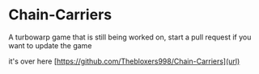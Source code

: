 # Chain-Carriers
A turbowarp game that is still being worked on, start a pull request if you want to update the game



it's over here [https://github.com/Thebloxers998/Chain-Carriers](url)
